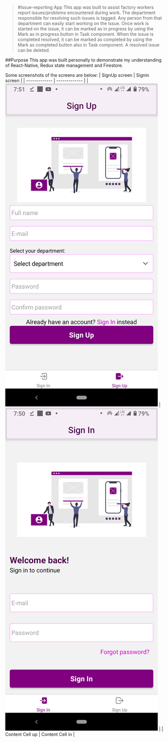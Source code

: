 > #Issue-reporting App
This app was built to assist factory workers report issues/problems encountered during work. The department responsible for resolving such issues is tagged. Any person from that department can easily start working on the issue. Once work is started on the issue, it can be marked as in progress by using the Mark as in progress button in Task component. When the issue is completed resolved, it can be marked as completed by using the Mark as completed button also in Task component. A resolved issue can be deleted.


##Purpose
This app was built personally to demonstrate my understanding of React-Native, Redux state management and Firestore.

Some screenshots of the screens are below:
| SignUp screen  | Signin screen |
| ------------- | ------------- |
| ![](/image/screens/signup.png)  | ![](/image/screens/signin.png)  |
| Content Cell up  | Content Cell in  |

<!-- ![Homescreen](/image/screens/homescreen.png). -->